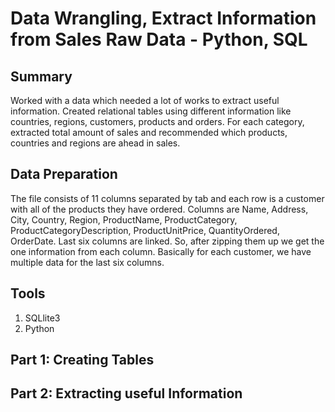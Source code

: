 # Data Wrangling, Extract Information from Sales Raw Data - Python, SQL

## Summary
Worked with a data which needed a lot of works to extract useful information. Created relational tables using different information like countries, regions, customers, products and orders.  For each category, extracted total amount of sales and recommended which products, countries and regions are ahead in sales. 

## Data Preparation
The file consists of 11 columns separated by tab and each row is a customer with all of the products they have ordered. Columns are Name, Address, City, Country, Region, ProductName, ProductCategory, ProductCategoryDescription, ProductUnitPrice, QuantityOrdered, OrderDate. Last six columns are linked. So, after zipping them up we get the one information from each column. Basically for each customer, we have multiple data for the last six columns.

## Tools
1. SQLlite3
2. Python

## Part 1: Creating Tables

## Part 2: Extracting useful Information
